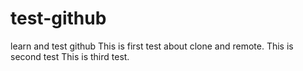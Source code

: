 # test-github
learn and test github
This is first test about clone and remote.
This is second test
This is third test.